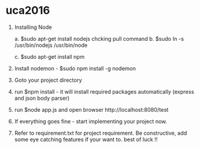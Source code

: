 # uca2016
1. Installing Node

	a. $sudo apt-get install nodejs
	chcking pull command
	b. $sudo ln -s /usr/bin/nodejs /usr/bin/node
	
	c. $sudo apt-get install npm

2. Install nodemon - $sudo npm install -g nodemon

3. Goto your project directory

4. run $npm install   - it will install required packages automatically (express and json body parser)

5. run $node app.js and open browser http://localhost:8080/test 

6. If everything goes fine - start implementing your project now. 

7. Refer to requirement.txt for project requirement. Be constructive, add some eye catching features if your want to. best of luck !! 
